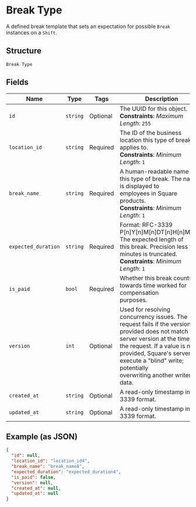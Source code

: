 
# Break Type

A defined break template that sets an expectation for possible `Break`
instances on a `Shift`.

## Structure

`Break Type`

## Fields

| Name | Type | Tags | Description |
|  --- | --- | --- | --- |
| `id` | `string` | Optional | The UUID for this object.<br>**Constraints**: *Maximum Length*: `255` |
| `location_id` | `string` | Required | The ID of the business location this type of break applies to.<br>**Constraints**: *Minimum Length*: `1` |
| `break_name` | `string` | Required | A human-readable name for this type of break. The name is displayed to<br>employees in Square products.<br>**Constraints**: *Minimum Length*: `1` |
| `expected_duration` | `string` | Required | Format: RFC-3339 P[n]Y[n]M[n]DT[n]H[n]M[n]S. The expected length of<br>this break. Precision less than minutes is truncated.<br>**Constraints**: *Minimum Length*: `1` |
| `is_paid` | `bool` | Required | Whether this break counts towards time worked for compensation<br>purposes. |
| `version` | `int` | Optional | Used for resolving concurrency issues. The request fails if the version<br>provided does not match the server version at the time of the request. If a value is not<br>provided, Square's servers execute a "blind" write; potentially<br>overwriting another writer's data. |
| `created_at` | `string` | Optional | A read-only timestamp in RFC 3339 format. |
| `updated_at` | `string` | Optional | A read-only timestamp in RFC 3339 format. |

## Example (as JSON)

```json
{
  "id": null,
  "location_id": "location_id4",
  "break_name": "break_name8",
  "expected_duration": "expected_duration4",
  "is_paid": false,
  "version": null,
  "created_at": null,
  "updated_at": null
}
```

